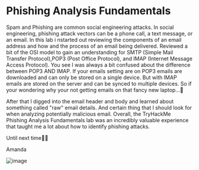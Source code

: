 # Phishing Analysis Fundamentals

Spam and Phishing are common social engineering attacks. In social engineering, phishing attack vectors can be a phone call, a text message, or an email. In this lab i nstarted out reviewing the components of an email address and how and the process of an email being delivered. Reviewed a bit of the OSI model to gain an understanding for SMTP (Simple Mail Transfer Protocol),POP3 (Post Office Protocol), and IMAP (Internet Message Access Protocol).  You see I was always a bit confused about the difference between POP3 AND IMAP.
If your emails setting are on POP3 emails are downloaded and can only be stored on a single device. But with IMAP emails are stored on the server and can be synced to multiple devices. So if your wondering why your not getting emails on that fancy new laptop...👀

After that I digged into the email header and body and learned about something called "raw" email details. And certain thing that I should look for when analyzing potentially malicious email.
Overall, the TryHackMe Phishing Analysis Fundamentals lab was an incredibly valuable experience that taught me a lot about how to identify phishing attacks.

Until next time✌🏽

Amanda

![image](https://github.com/alubin03/TRM-PhishingF/assets/141780397/05562c16-9e14-4b2c-ad70-757405db579f)
